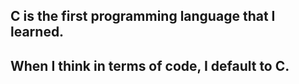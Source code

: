 ## C is the first programming language that I learned.
## When I think in terms of code, I default to C.
